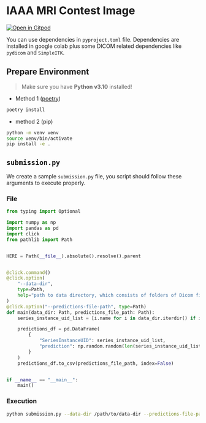 # IAAA MRI Contest Image

[![Open in Gitpod](https://gitpod.io/button/open-in-gitpod.svg)](https://gitpod.io/#https://github.com/iAAA-event/iAAA-MRI-Contest-Image)

You can use dependencies in `pyproject.toml` file. Dependencies are installed in google colab plus some DICOM related dependencies like `pydicom` and `SimpleITK`.


## Prepare Environment

> Make sure you have **Python v3.10** installed!

- Method 1 ([poetry](https://python-poetry.org/docs/#installation))

```bash
poetry install
```

- method 2 (pip)

```bash
python -m venv venv
source venv/bin/activate
pip install -e .
```

## `submission.py`

We create a sample `submission.py` file, you script should follow these arguments to execute properly.

### File

```python
from typing import Optional

import numpy as np
import pandas as pd
import click
from pathlib import Path


HERE = Path(__file__).absolute().resolve().parent


@click.command()
@click.option(
    "--data-dir",
    type=Path,
    help="path to data directory, which consists of folders of Dicom files, each one corresponding to a Dicom series.",
)
@click.option("--predictions-file-path", type=Path)
def main(data_dir: Path, predictions_file_path: Path):
    series_instance_uid_list = [i.name for i in data_dir.iterdir() if i.is_dir()]

    predictions_df = pd.DataFrame(
        {
            "SeriesInstanceUID": series_instance_uid_list,
            "prediction": np.random.random(len(series_instance_uid_list)),
        }
    )
    predictions_df.to_csv(predictions_file_path, index=False)


if __name__ == "__main__":
    main()
```

### Execution

```bash
python submission.py --data-dir /path/to/data-dir --predictions-file-path /path/to/submission.csv
```
